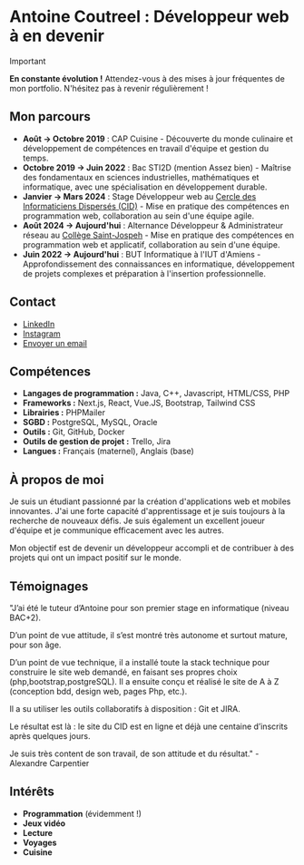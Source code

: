 # Antoine Coutreel : Développeur web à en devenir

> [!IMPORTANT]
> **En constante évolution !** Attendez-vous à des mises à jour fréquentes de mon portfolio. N'hésitez pas à revenir régulièrement ! 

## Mon parcours

* **Août -> Octobre 2019** : CAP Cuisine - Découverte du monde culinaire et développement de compétences en travail d'équipe et gestion du temps.
* **Octobre 2019 -> Juin 2022** : Bac STI2D (mention Assez bien) - Maîtrise des fondamentaux en sciences industrielles, mathématiques et informatique, avec une spécialisation en développement durable.
* **Janvier -> Mars 2024** : Stage Développeur web au [Cercle des Informaticiens Dispersés (CID)](https://cid.iut-amiens.fr/) - Mise en pratique des compétences en programmation web, collaboration au sein d'une équipe agile.
* **Août 2024 -> Aujourd'hui** : Alternance Développeur & Administrateur réseau au [Collège Saint-Jospeh](https://college-saint-joseph.com/) - Mise en pratique des compétences en programmation web et applicatif, collaboration au sein d'une équipe.
* **Juin 2022 -> Aujourd'hui** : BUT Informatique à l'IUT d'Amiens - Approfondissement des connaissances en informatique, développement de projets complexes et préparation à l'insertion professionnelle.

## Contact

* [LinkedIn](https://linkedin.com/in/antoine-coutreel)
* [Instagram](https://www.instagram.com/anto_coutrl/)
* [Envoyer un email](mailto:coutreelantoine@gmail.com)

## Compétences

* **Langages de programmation :** Java, C++, Javascript, HTML/CSS, PHP
* **Frameworks :** Next.js, React, Vue.JS, Bootstrap, Tailwind CSS
* **Librairies :** PHPMailer
* **SGBD :** PostgreSQL, MySQL, Oracle
* **Outils :** Git, GitHub, Docker
* **Outils de gestion de projet :** Trello, Jira
* **Langues :** Français (maternel), Anglais (base)

## À propos de moi

Je suis un étudiant passionné par la création d'applications web et mobiles innovantes. J'ai une forte capacité d'apprentissage et je suis toujours à la recherche de nouveaux défis. Je suis également un excellent joueur d'équipe et je communique efficacement avec les autres.

Mon objectif est de devenir un développeur accompli et de contribuer à des projets qui ont un impact positif sur le monde.

## Témoignages

"J’ai été le tuteur d’Antoine pour son premier stage en informatique (niveau BAC+2).

D’un point de vue attitude, il s’est montré très autonome et surtout mature, pour son âge. 

D’un point de vue technique, il a installé toute la stack technique pour construire le site web demandé, en faisant ses propres choix (php,bootstrap,postgreSQL). Il a ensuite conçu et réalisé le site de A à Z (conception bdd, design web, pages Php, etc.).

Il a su utiliser les outils collaboratifs à disposition : Git et JIRA.

Le résultat est là : le site du CID est en ligne et déjà une centaine d’inscrits après quelques jours.

Je suis très content de son travail, de son attitude et du résultat." - Alexandre Carpentier

## Intérêts

* **Programmation** (évidemment !)
* **Jeux vidéo**
* **Lecture**
* **Voyages**
* **Cuisine**

